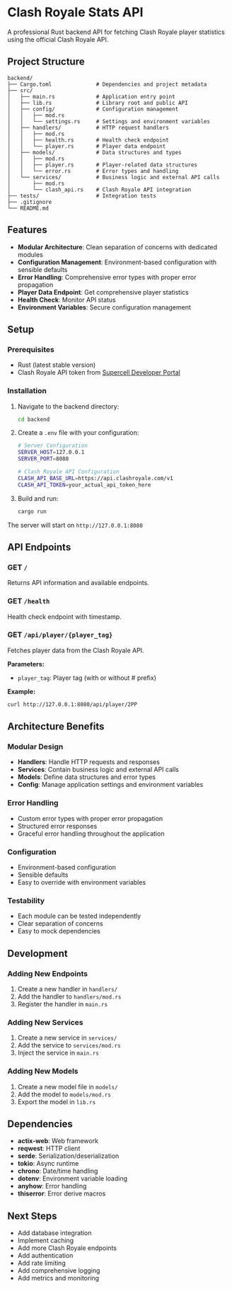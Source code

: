 # Clash Royale Stats API

A professional Rust backend API for fetching Clash Royale player statistics using the official Clash Royale API.

## Project Structure

```
backend/
├── Cargo.toml              # Dependencies and project metadata
├── src/
│   ├── main.rs             # Application entry point
│   ├── lib.rs              # Library root and public API
│   ├── config/             # Configuration management
│   │   ├── mod.rs
│   │   └── settings.rs     # Settings and environment variables
│   ├── handlers/           # HTTP request handlers
│   │   ├── mod.rs
│   │   ├── health.rs       # Health check endpoint
│   │   └── player.rs       # Player data endpoint
│   ├── models/             # Data structures and types
│   │   ├── mod.rs
│   │   ├── player.rs       # Player-related data structures
│   │   └── error.rs        # Error types and handling
│   └── services/           # Business logic and external API calls
│       ├── mod.rs
│       └── clash_api.rs    # Clash Royale API integration
├── tests/                  # Integration tests
├── .gitignore
└── README.md
```

## Features

- **Modular Architecture**: Clean separation of concerns with dedicated modules
- **Configuration Management**: Environment-based configuration with sensible defaults
- **Error Handling**: Comprehensive error types with proper error propagation
- **Player Data Endpoint**: Get comprehensive player statistics
- **Health Check**: Monitor API status
- **Environment Variables**: Secure configuration management

## Setup

### Prerequisites

- Rust (latest stable version)
- Clash Royale API token from [Supercell Developer Portal](https://developer.clashroyale.com/)

### Installation

1. Navigate to the backend directory:
   ```bash
   cd backend
   ```

2. Create a `.env` file with your configuration:
   ```bash
   # Server Configuration
   SERVER_HOST=127.0.0.1
   SERVER_PORT=8080
   
   # Clash Royale API Configuration
   CLASH_API_BASE_URL=https://api.clashroyale.com/v1
   CLASH_API_TOKEN=your_actual_api_token_here
   ```

3. Build and run:
   ```bash
   cargo run
   ```

The server will start on `http://127.0.0.1:8080`

## API Endpoints

### GET `/`
Returns API information and available endpoints.

### GET `/health`
Health check endpoint with timestamp.

### GET `/api/player/{player_tag}`
Fetches player data from the Clash Royale API.

**Parameters:**
- `player_tag`: Player tag (with or without # prefix)

**Example:**
```bash
curl http://127.0.0.1:8080/api/player/2PP
```

## Architecture Benefits

### Modular Design
- **Handlers**: Handle HTTP requests and responses
- **Services**: Contain business logic and external API calls
- **Models**: Define data structures and error types
- **Config**: Manage application settings and environment variables

### Error Handling
- Custom error types with proper error propagation
- Structured error responses
- Graceful error handling throughout the application

### Configuration
- Environment-based configuration
- Sensible defaults
- Easy to override with environment variables

### Testability
- Each module can be tested independently
- Clear separation of concerns
- Easy to mock dependencies

## Development

### Adding New Endpoints

1. Create a new handler in `handlers/`
2. Add the handler to `handlers/mod.rs`
3. Register the handler in `main.rs`

### Adding New Services

1. Create a new service in `services/`
2. Add the service to `services/mod.rs`
3. Inject the service in `main.rs`

### Adding New Models

1. Create a new model file in `models/`
2. Add the model to `models/mod.rs`
3. Export the model in `lib.rs`

## Dependencies

- **actix-web**: Web framework
- **reqwest**: HTTP client
- **serde**: Serialization/deserialization
- **tokio**: Async runtime
- **chrono**: Date/time handling
- **dotenv**: Environment variable loading
- **anyhow**: Error handling
- **thiserror**: Error derive macros

## Next Steps

- Add database integration
- Implement caching
- Add more Clash Royale endpoints
- Add authentication
- Add rate limiting
- Add comprehensive logging
- Add metrics and monitoring
